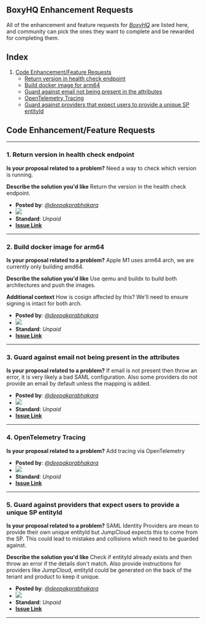 ## BoxyHQ Enhancement Requests

All of the enhancement and feature requests for *[BoxyHQ](https://boxyhq.com/)* are listed here, and community can pick the ones they want to complete and be rewarded for completing them.

## Index

1. [Code Enhancement/Feature Requests](#code-enhancementfeature-requests)
    - [Return version in health check endpoint](#1-return-version-in-health-check-endpoint)
    - [Build docker image for arm64](#2-build-docker-image-for-arm64)
    - [Guard against email not being present in the attributes](#3-guard-against-email-not-being-present-in-the-attributes)
    - [OpenTelemetry Tracing](#4-opentelemetry-tracing)
    - [Guard against providers that expect users to provide a unique SP entityId](#5-guard-against-providers-that-expect-users-to-provide-a-unique-sp-entityid)


## Code Enhancement/Feature Requests
---

### **1. Return version in health check endpoint**

**Is your proposal related to a problem?**
Need a way to check which version is running.

**Describe the solution you'd like**
Return the version in the health check endpoint.

  - **Posted by**: *[@deepakprabhakara](https://github.com/deepakprabhakara)*
  - <img src="https://img.shields.io/endpoint?url=https%3A%2F%2Faviyel-request-board.herokuapp.com%2Fboxyhq%2F142">
  - **Standard**: *Unpaid*
  - **[Issue Link](https://github.com/boxyhq/jackson/issues/142)**

---

### **2. Build docker image for arm64**


**Is your proposal related to a problem?**
Apple M1 uses arm64 arch, we are currently only building amd64.

**Describe the solution you'd like**
Use qemu and buildx to build both architectures and push the images.

**Additional context**
How is cosign affected by this? We'll need to ensure signing is intact for both arch.

 - **Posted by**: *[@deepakprabhakara](https://github.com/deepakprabhakara)*
 - <img src="https://img.shields.io/endpoint?url=https%3A%2F%2Faviyel-request-board.herokuapp.com%2Fboxyhq%2F124">
 - **Standard**: *Unpaid*
 - **[Issue Link](https://github.com/boxyhq/jackson/issues/124)**

---

### **3. Guard against email not being present in the attributes**

**Is your proposal related to a problem?**
If email is not present then throw an error, it is very likely a bad SAML configuration. Also some providers do not provide an email by default unless the mapping is added.
 
 - **Posted by**: *[@deepakprabhakara](https://github.com/deepakprabhakara)*
 - <img src="https://img.shields.io/endpoint?url=https%3A%2F%2Faviyel-request-board.herokuapp.com%2Fboxyhq%2F116">
 - **Standard**: *Unpaid*
 - **[Issue Link](https://github.com/boxyhq/jackson/issues/116)**

---

### **4. OpenTelemetry Tracing**
 
**Is your proposal related to a problem?**
Add tracing via OpenTelemetry
 
 - **Posted by**: *[@deepakprabhakara](https://github.com/deepakprabhakara)*
 - <img src="https://img.shields.io/endpoint?url=https%3A%2F%2Faviyel-request-board.herokuapp.com%2Fboxyhq%2F112">
 - **Standard**: *Unpaid*
 - **[Issue Link](https://github.com/boxyhq/jackson/issues/112)**

---

### **5. Guard against providers that expect users to provide a unique SP entityId**

**Is your proposal related to a problem?**
SAML Identity Providers are mean to provide their own unique entityId but JumpCloud expects this to come from the SP. This could lead to mistakes and collisions which need to be guarded against.

**Describe the solution you'd like**
Check if entityId already exists and then throw an error if the details don't match. Also provide instructions for providers like JumpCloud, entityId could be generated on the back of the tenant and product to keep it unique.
 
 - **Posted by**: *[@deepakprabhakara](https://github.com/deepakprabhakara)*
 - <img src="https://img.shields.io/endpoint?url=https%3A%2F%2Faviyel-request-board.herokuapp.com%2Fboxyhq%2F117">
 - **Standard**: *Unpaid*
 - **[Issue Link](https://github.com/boxyhq/jackson/issues/117)**

---
